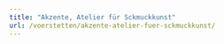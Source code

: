 ```yaml
---
title: "Akzente, Atelier für Sckmuckkunst"
url: /voerstetten/akzente-atelier-fuer-sckmuckkunst/
---
```

